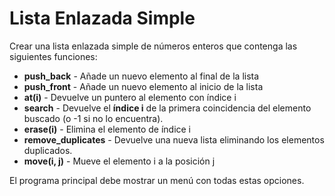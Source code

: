 # Lista Enlazada Simple

Crear una lista enlazada simple de números enteros que contenga las siguientes funciones:

  - **push_back** - Añade un nuevo elemento al final de la lista
  - **push_front** - Añade un nuevo elemento al inicio de la lista 
  - **at(i)** - Devuelve un puntero al elemento con índice i
  - **search** - Devuelve el **índice i** de la primera coincidencia del elemento buscado (o -1 si no lo encuentra).
  - **erase(i)** - Elimina el elemento de índice i
  - **remove_duplicates** - Devuelve una nueva lista eliminando los elementos duplicados.
  - **move(i, j)** - Mueve el elemento i a la posición j

El programa principal debe mostrar un menú con todas estas opciones.
